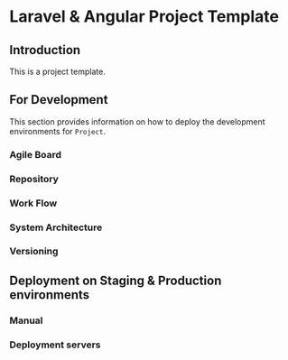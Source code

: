 # Laravel & Angular Project Template

## Introduction

This is a project template.

## For Development

This section provides information on how to deploy the development environments for `Project`.

### Agile Board

### Repository

### Work Flow

### System Architecture

### Versioning

## Deployment on Staging & Production environments

### Manual

### Deployment servers